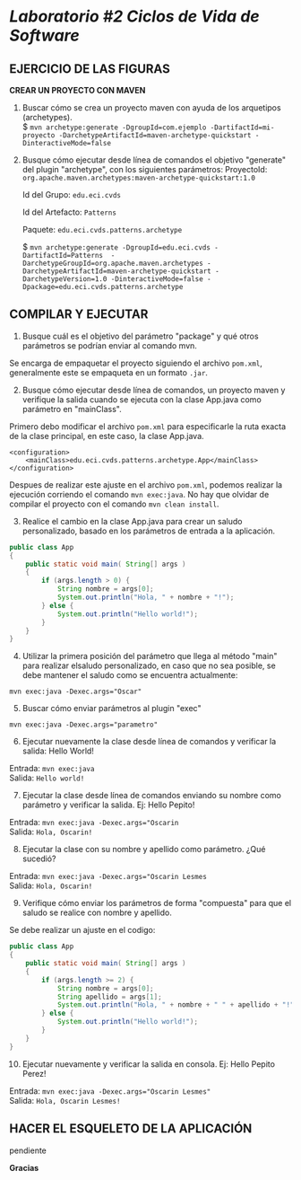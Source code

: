 # *Laboratorio #2 Ciclos de Vida de Software*
## EJERCICIO DE LAS FIGURAS
**CREAR UN PROYECTO CON MAVEN**  
1. Buscar cómo se crea un proyecto maven con ayuda de los arquetipos (archetypes).  
        $ `mvn archetype:generate -DgroupId=com.ejemplo -DartifactId=mi-proyecto -DarchetypeArtifactId=maven-archetype-quickstart -DinteractiveMode=false`
2. Busque cómo ejecutar desde línea de comandos el objetivo "generate" del plugin "archetype", con los siguientes parámetros:
    ProyectoId: `org.apache.maven.archetypes:maven-archetype-quickstart:1.0`

    Id del Grupo: `edu.eci.cvds`

    Id del Artefacto: `Patterns`

    Paquete: `edu.eci.cvds.patterns.archetype`
    
    $ `mvn archetype:generate -DgroupId=edu.eci.cvds -DartifactId=Patterns  -DarchetypeGroupId=org.apache.maven.archetypes -DarchetypeArtifactId=maven-archetype-quickstart -DarchetypeVersion=1.0 -DinteractiveMode=false -Dpackage=edu.eci.cvds.patterns.archetype
     `

## COMPILAR Y EJECUTAR     
1. Busque cuál es el objetivo del parámetro "package" y qué otros parámetros se podrían enviar al comando mvn.

Se encarga de empaquetar el proyecto siguiendo el archivo `pom.xml`, generalmente este se empaqueta en un formato `.jar`.

2. Busque cómo ejecutar desde línea de comandos, un proyecto maven y verifique la salida cuando se ejecuta con la clase App.java como parámetro en "mainClass".

Primero debo modificar el archivo `pom.xml` para especificarle la ruta exacta de la clase principal, en este caso, la clase App.java.
```
<configuration>
    <mainClass>edu.eci.cvds.patterns.archetype.App</mainClass>
</configuration>
```
Despues de realizar este ajuste en el archivo  `pom.xml`, podemos realizar la ejecución corriendo el comando `mvn exec:java`. No hay que olvidar de compilar el proyecto con el comando `mvn clean install`.

3. Realice el cambio en la clase App.java para crear un saludo personalizado, basado en los parámetros de entrada a la aplicación.

```java
public class App 
{
    public static void main( String[] args )
    {
        if (args.length > 0) {
            String nombre = args[0];
            System.out.println("Hola, " + nombre + "!");
        } else {
            System.out.println("Hello world!");
        }
    }
}
```
4. Utilizar la primera posición del parámetro que llega al método "main" para realizar elsaludo personalizado, en caso que no sea posible, se debe mantener el saludo como se encuentra actualmente:

`mvn exec:java -Dexec.args="Oscar"
`

5. Buscar cómo enviar parámetros al plugin "exec"

`mvn exec:java -Dexec.args="parametro"`

6. Ejecutar nuevamente la clase desde línea de comandos y verificar la salida: Hello World!

Entrada: `mvn exec:java`  
Salida: `Hello world!`

7. Ejecutar la clase desde línea de comandos enviando su nombre como parámetro y verificar la salida. Ej: Hello Pepito!

Entrada: `mvn exec:java -Dexec.args="Oscarin`  
Salida: `Hola, Oscarin!`

8. Ejecutar la clase con su nombre y apellido como parámetro. ¿Qué sucedió?

Entrada: `mvn exec:java -Dexec.args="Oscarin Lesmes`  
Salida: `Hola, Oscarin!`

9. Verifique cómo enviar los parámetros de forma "compuesta" para que el saludo se realice con nombre y apellido.

Se debe realizar un ajuste en el codigo:

```java
public class App 
{
    public static void main( String[] args )
    {
        if (args.length >= 2) {
            String nombre = args[0];
            String apellido = args[1];
            System.out.println("Hola, " + nombre + " " + apellido + "!");
        } else {
            System.out.println("Hello world!");
        }
    }
}
```

10. Ejecutar nuevamente y verificar la salida en consola. Ej: Hello Pepito Perez!

Entrada: `mvn exec:java -Dexec.args="Oscarin Lesmes"`  
Salida: `Hola, Oscarin Lesmes!`


## HACER EL ESQUELETO DE LA APLICACIÓN
pendiente

**Gracias**
